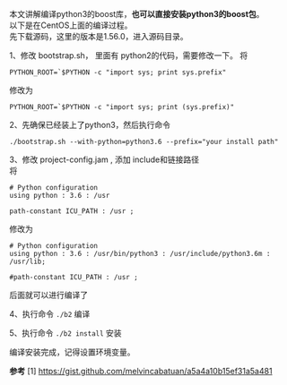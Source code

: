 本文讲解编译python3的boost库，**也可以直接安装python3的boost包**。  
以下是在CentOS上面的编译过程。  
先下载源码，这里的版本是1.56.0，进入源码目录。  


1、修改 bootstrap.sh， 里面有 python2的代码，需要修改一下。
将  
```
PYTHON_ROOT=`$PYTHON -c "import sys; print sys.prefix"
```
修改为  
```
PYTHON_ROOT=`$PYTHON -c "import sys; print (sys.prefix)"
```

2、先确保已经装上了python3，然后执行命令  
```
./bootstrap.sh --with-python=python3.6 --prefix="your install path"
```

3、修改 project-config.jam , 添加 include和链接路径  
将  
```
# Python configuration
using python : 3.6 : /usr

path-constant ICU_PATH : /usr ;
```
修改为  
```
# Python configuration
using python : 3.6 : /usr/bin/python3 : /usr/include/python3.6m : /usr/lib;

#path-constant ICU_PATH : /usr ;

```



后面就可以进行编译了  

4、执行命令 `./b2` 编译  

5、执行命令 `./b2 install` 安装  


编译安装完成，记得设置环境变量。

**参考**
[1] https://gist.github.com/melvincabatuan/a5a4a10b15ef31a5a481
